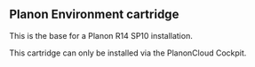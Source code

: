 Planon Environment cartridge
----------------------------

This is the base for a Planon R14 SP10 installation.

This cartridge can only be installed via the PlanonCloud Cockpit.